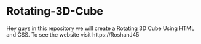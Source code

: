 # Rotating-3D-Cube
Hey guys in this repository we will create a Rotating 3D Cube Using HTML and CSS. To see the website visit https://RoshanJ45
